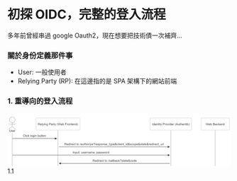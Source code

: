 # 初探 OIDC，完整的登入流程

多年前曾經串過 google Oauth2，現在想要把技術債一次補齊...

### 關於身份定義那件事

- User: 一般使用者
- Relying Party (RP): 在這邊指的是 SPA 架構下的網站前端

### 1. 重導向的登入流程

<img src="../../images/my-first-oidc-research/login.PNG" width="600" >
1.1

